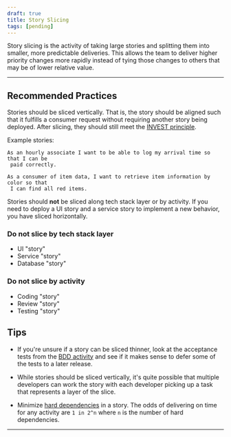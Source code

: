 ```yaml
---
draft: true
title: Story Slicing
tags: [pending]
---
```


Story slicing is the activity of taking large stories and splitting them into
smaller, more predictable deliveries. This allows the team to deliver higher
priority changes more rapidly instead of tying those changes to others that may
be of lower relative value.

---

## Recommended Practices

Stories should be sliced vertically.
That is, the story should be aligned such that it fulfills a consumer request
without requiring another story being deployed. After slicing, they should still
meet the [INVEST principle](../../glossary.html).

Example stories:

```gherkin
As an hourly associate I want to be able to log my arrival time so that I can be
 paid correctly.
```

```gherkin
As a consumer of item data, I want to retrieve item information by color so that
 I can find all red items.
```

Stories should **not** be sliced along tech stack layer or by activity. If you
need to deploy a UI story and a service story to implement a new behavior, you
have sliced horizontally.

### Do not slice by tech stack layer

- UI "story"
- Service "story"
- Database "story"

### Do not slice by activity

- Coding "story"
- Review "story"
- Testing "story"

## Tips

- If you're unsure if a story can be sliced thinner, look at the acceptance
  tests from the [BDD activity](../behavior-driven-development) and see if it
  makes sense to defer some of the tests to a later release.

- While stories should be sliced vertically, it's quite possible that multiple
  developers can work the story with each developer picking up a task that
  represents a layer of the slice.

- Minimize [hard dependencies](../../glossary/#dependency-hard) in a story. The odds of delivering on time for any
  activity are `1 in 2^n` where `n` is the number of hard dependencies.

---
